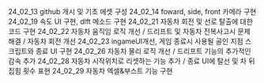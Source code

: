 24_02_13 github 개시 및 기초 에셋 구성
24_02_14 foward, side, front 카메라 구현
24_02_19 속도 UI 구현, dlft 메소드 구현
24_02_21 자동차 회전 및 선로 탈출에 대한 코드 구현
24_02_22 자동차 움직임 로직 개선 / 드리프트 및 자동차 전복사고시 문제 해결 / 자동차 회전 개선
24_02_23 ingameUI개선, 게임 종료시 사용될 골인 지점 스크립트와 종료 UI 구현
24_02_26 자동차 물리 로직 개선 / 드리프트 기능의 추가적인 감속 추가
24_02_28 자동차 시작위치로 리셋하는 기능 추가 / 종료 UI에 탈선 및 차 뒤집힘 횟수 표현
24_02_29 자동차 엑셀&부스트 기능 구현
